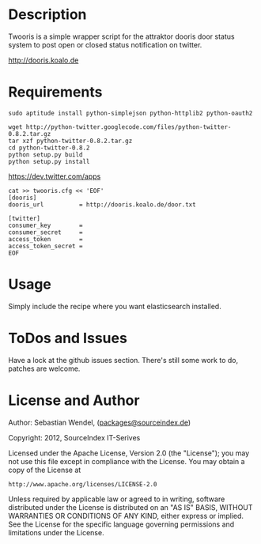 # Description #

Twooris is a simple wrapper script for the attraktor dooris door status system to post open or closed status notification on twitter.

<http://dooris.koalo.de>

# Requirements #

    sudo aptitude install python-simplejson python-httplib2 python-oauth2

    wget http://python-twitter.googlecode.com/files/python-twitter-0.8.2.tar.gz
    tar xzf python-twitter-0.8.2.tar.gz
    cd python-twitter-0.8.2
    python setup.py build
    python setup.py install

<https://dev.twitter.com/apps>

    cat >> twooris.cfg << 'EOF'
    [dooris]
    dooris_url          = http://dooris.koalo.de/door.txt
 
    [twitter]
    consumer_key        =
    consumer_secret     =
    access_token        =
    access_token_secret =
    EOF

# Usage #
Simply include the recipe where you want elasticsearch installed.

# ToDos and Issues #
Have a lock at the github issues section. There's still some work to do, patches are welcome.

# License and Author #

Author: Sebastian Wendel, (<packages@sourceindex.de>)

Copyright: 2012, SourceIndex IT-Serives

Licensed under the Apache License, Version 2.0 (the "License");
you may not use this file except in compliance with the License.
You may obtain a copy of the License at

    http://www.apache.org/licenses/LICENSE-2.0

Unless required by applicable law or agreed to in writing, software
distributed under the License is distributed on an "AS IS" BASIS,
WITHOUT WARRANTIES OR CONDITIONS OF ANY KIND, either express or implied.
See the License for the specific language governing permissions and
limitations under the License.
